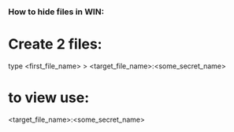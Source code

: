 ### How to hide files in WIN:
# Create 2 files:
type <first_file_name> > <target_file_name>:<some_secret_name>

# to view use:
<target_file_name>:<some_secret_name>
